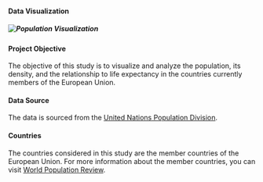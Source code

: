 #### Data Visualization
##### ![Population Visualization](https://github.com/user-attachments/assets/035c46e5-5cff-45bb-af44-9150950cb090)

#### Project Objective
The objective of this study is to visualize and analyze the population, its density, and the relationship to life expectancy in the countries currently members of the European Union.

#### Data Source
The data is sourced from the [United Nations Population Division](https://population.un.org/wpp/Download/Standard/MostUsed/).

#### Countries
The countries considered in this study are the member countries of the European Union. For more information about the member countries, you can visit [World Population Review](https://worldpopulationreview.com/country-rankings/european-union-countries).

